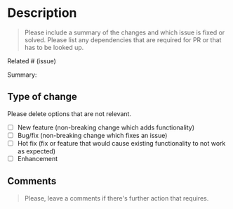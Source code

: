 # Description
> Please include a summary of the changes and which issue is fixed or solved.
> Please list any dependencies that are required for PR or that has to be looked up.

Related # (issue)

Summary:



## Type of change

Please delete options that are not relevant.

- [ ] New feature (non-breaking change which adds functionality)
- [ ] Bug/fix (non-breaking change which fixes an issue)
- [ ] Hot fix (fix or feature that would cause existing functionality to not work as expected)
- [ ] Enhancement

## Comments
> Please, leave a comments if there's further action that requires. 